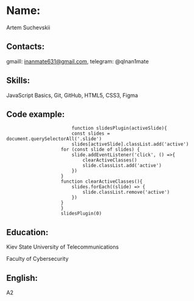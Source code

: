# Name: 
Artem Suchevskii

## Contacts: 
gmaill: inanmate631@gmail.com, telegram: @qInan1mate

## Skills: 
JavaScript Basics, Git, GitHub, HTML5, CSS3, Figma

## Code example:

                            function slidesPlugin(activeSlide){
                            const slides = document.querySelectorAll('.slide')
                            slides[activeSlide].classList.add('active')
                        for (const slide of slides) {
                            slide.addEventListener('click', () =>{
                                clearActiveClasses()
                                slide.classList.add('active')
                            })
                        }                       
                        function clearActiveClasses(){
                            slides.forEach((slide) => {
                                slide.classList.remove('active')
                            })
                        }
                        }
                        slidesPlugin(0)

## Education: 
 Kiev State University of Telecommunications
 
 Faculty of Cybersecurity
 
## English: 
A2
